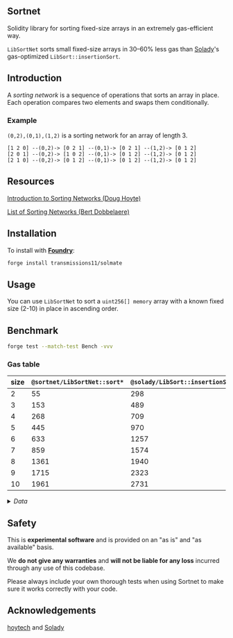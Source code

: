 ## Sortnet

Solidity library for sorting fixed-size arrays in an extremely gas-efficient way.

`LibSortNet` sorts small fixed-size arrays in 30–60% less gas than [Solady](https://github.com/Vectorized/solady)'s gas-optimized `LibSort::insertionSort`.

## Introduction

A _sorting network_ is a sequence of operations that sorts an array in place. Each operation compares two elements and swaps them conditionally.

### Example

`(0,2),(0,1),(1,2)` is a sorting network for an array of length 3.

```solidity
[1 2 0] --(0,2)-> [0 2 1] --(0,1)-> [0 2 1] --(1,2)-> [0 1 2]
[2 0 1] --(0,2)-> [1 0 2] --(0,1)-> [0 1 2] --(1,2)-> [0 1 2]
[2 1 0] --(0,2)-> [0 1 2] --(0,1)-> [0 1 2] --(1,2)-> [0 1 2]
```

## Resources

[Introduction to Sorting Networks (Doug Hoyte)](https://hoytech.github.io/sorting-networks/)

[List of Sorting Networks (Bert Dobbelaere)](https://bertdobbelaere.github.io/sorting_networks.html)

## Installation

To install with [**Foundry**](https://github.com/foundry-rs/foundry):

```sh
forge install transmissions11/solmate
```

## Usage

You can use `LibSortNet` to sort a `uint256[] memory` array with a known fixed size (2-10) in place in ascending order.

## Benchmark

```sh
forge test --match-test Bench -vvv
```

### Gas table

| size | `@sortnet/LibSortNet::sort*` | `@solady/LibSort::insertionSort` | `@solady/LibSort::sort` |
| ---- | ---------------------------- | -------------------------------- | ----------------------- |
| 2    | 55                           | 298                              | 475                     |
| 3    | 153                          | 489                              | 848                     |
| 4    | 268                          | 709                              | 1190                    |
| 5    | 445                          | 970                              | 1485                    |
| 6    | 633                          | 1257                             | 1793                    |
| 7    | 859                          | 1574                             | 2123                    |
| 8    | 1361                         | 1940                             | 2495                    |
| 9    | 1715                         | 2323                             | 2907                    |
| 10   | 1961                         | 2731                             | 3321                    |

<details>
  <summary><i>Data</i></summary>

Compiled with:

```toml
solc = "0.8.25"
optimizer = true
optimizer_runs = 20_000
via-ir = true
```

```
[PASS] testBench_sort10() (gas: 13820756)
Logs:
  LibSortNet::sort10 (min: 1605, max: 2236, ~: 1961)
  LibSort::insertionSort (min: 1544, max: 3916, ~: 2731)
  LibSort::sort (min: 2187, max: 4465, ~: 3321)

[PASS] testBench_sort2() (gas: 2926355)
Logs:
  LibSortNet::sort2 (min: 40, max: 71, ~: 55)
  LibSort::insertionSort (min: 268, max: 327, ~: 298)
  LibSort::sort (min: 397, max: 553, ~: 475)

[PASS] testBench_sort3() (gas: 4176736)
Logs:
  LibSortNet::sort3 (min: 118, max: 179, ~: 153)
  LibSort::insertionSort (min: 397, max: 582, ~: 489)
  LibSort::sort (min: 463, max: 1127, ~: 848)

[PASS] testBench_sort4() (gas: 5192828)
Logs:
  LibSortNet::sort4 (min: 196, max: 347, ~: 268)
  LibSort::insertionSort (min: 526, max: 904, ~: 709)
  LibSort::sort (min: 529, max: 1479, ~: 1190)

[PASS] testBench_sort5() (gas: 6516705)
Logs:
  LibSortNet::sort5 (min: 353, max: 556, ~: 445)
  LibSort::insertionSort (min: 655, max: 1293, ~: 970)
  LibSort::sort (min: 595, max: 1928, ~: 1485)

[PASS] testBench_sort6() (gas: 7650128)
Logs:
  LibSortNet::sort6 (min: 480, max: 770, ~: 633)
  LibSort::insertionSort (min: 784, max: 1749, ~: 1257)
  LibSort::sort (min: 930, max: 2441, ~: 1793)

[PASS] testBench_sort7() (gas: 9133359)
Logs:
  LibSortNet::sort7 (min: 698, max: 1017, ~: 859)
  LibSort::insertionSort (min: 1028, max: 2269, ~: 1574)
  LibSort::sort (min: 1476, max: 2890, ~: 2123)

[PASS] testBench_sort8() (gas: 10676116)
Logs:
  LibSortNet::sort8 (min: 1096, max: 1685, ~: 1361)
  LibSort::insertionSort (min: 1101, max: 2736, ~: 1940)
  LibSort::sort (min: 1732, max: 3435, ~: 2495)

[PASS] testBench_sort9() (gas: 12413804)
Logs:
  LibSortNet::sort9 (min: 1399, max: 1991, ~: 1715)
  LibSort::insertionSort (min: 1356, max: 3192, ~: 2323)
  LibSort::sort (min: 1963, max: 3977, ~: 2907)
```

</details>

## Safety

This is **experimental software** and is provided on an "as is" and "as available" basis.

We **do not give any warranties** and **will not be liable for any loss** incurred through any use of this codebase.

Please always include your own thorough tests when using Sortnet to make sure it works correctly with your code.

## Acknowledgements

[hoytech](https://github.com/hoytech) and [Solady](https://github.com/Vectorized/solady)
